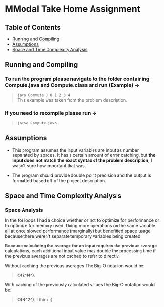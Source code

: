 # MModal Take Home Assignment

## Table of Contents

* [Running and Compiling](#running-and-compiling)
* [Assumptions](#assumptions)
* [Space and Time Complexity Analysis](#space-and-time-complexity-analysis)

## Running and Compiling

### To run the program please navigate to the folder containing Compute.java and Compute.class and run (Example) ->

> ```java Commute 3 0 1 2 3 4```  
> This example was taken from the problem description.

### If you need to recompile please run ->

> ```javac Compute.java```

## Assumptions

* This program assumes the input variables are input as number separated by spaces. It has a certain amount of error catching, but **the input does not match the exact syntax of the problem description**, I wasn't sure how important that was.

* The program should provide double point precision and the output is formatted based off of the project description.

## Space and Time Complexity Analysis

### Space Analysis

In the for loops I had a choice whether or not to optimize for performance or to optimize for memory used. Doing more operations on the same variable all at once slowed performance (marginally) but benefitted space usage because there weren't separate temporary variables being created.

Because calculating the average for an input requires the previous average calculations, each additional input value may double the processing time if the previous averages are not cached to refer to directly.

Without caching the previous averages The Big-O notation would be:
>**O(2^N^)**.

With caching of the previously calculated values the Big-O notation would be:
>**O(N^2^)**.    I think :)